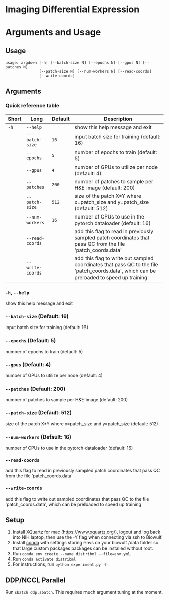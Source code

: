 # Imaging Differential Expression
# Arguments and Usage
## Usage
```
usage: argdown [-h] [--batch-size N] [--epochs N] [--gpus N] [--patches N]
               [--patch-size N] [--num-workers N] [--read-coords]
               [--write-coords]
```
## Arguments
### Quick reference table
|Short|Long            |Default|Description                                                                                                                             |
|-----|----------------|-------|----------------------------------------------------------------------------------------------------------------------------------------|
|`-h` |`--help`        |       |show this help message and exit                                                                                                         |
|     |`--batch-size`  |`16`   |input batch size for training (default: 16)                                                                                             |
|     |`--epochs`      |`5`    |number of epochs to train (default: 5)                                                                                                  |
|     |`--gpus`        |`4`    |number of GPUs to utilize per node (default: 4)                                                                                         |
|     |`--patches`     |`200`  |number of patches to sample per H&E image (default: 200)                                                                                |
|     |`--patch-size`  |`512`  |size of the patch X*Y where x=patch_size and y=patch_size (default: 512)                                                                |
|     |`--num-workers` |`16`   |number of CPUs to use in the pytorch dataloader (default: 16)                                                                           |
|     |`--read-coords` |       |add this flag to read in previously sampled patch coordinates that pass QC from the file 'patch_coords.data'                            |
|     |`--write-coords`|       |add this flag to write out sampled coordinates that pass QC to the file 'patch_coords.data', which can be preloaded to speed up training|

### `-h`, `--help`
show this help message and exit

### `--batch-size` (Default: 16)
input batch size for training (default: 16)

### `--epochs` (Default: 5)
number of epochs to train (default: 5)

### `--gpus` (Default: 4)
number of GPUs to utilize per node (default: 4)

### `--patches` (Default: 200)
number of patches to sample per H&E image (default: 200)

### `--patch-size` (Default: 512)
size of the patch X*Y where x=patch_size and y=patch_size (default: 512)

### `--num-workers` (Default: 16)
number of CPUs to use in the pytorch dataloader (default: 16)

### `--read-coords`
add this flag to read in previously sampled patch coordinates that pass QC
from the file 'patch_coords.data'

### `--write-coords`
add this flag to write out sampled coordinates that pass QC to the file
'patch_coords.data', which can be preloaded to speed up training

## Setup
1. Install XQuartz for mac (https://www.xquartz.org/), logout and log back into NIH laptop, then use the -Y flag when connecting via ssh to Biowulf. 
2. Install [conda](https://hpc.nih.gov/apps/python.html#envs) with settings storing envs on your biowulf /data folder so that large custom packages packages can be installed without root. 
3. Run `conda env create --name distribml --file=env.yml`.
4. Run `conda activate distribml`
5. For instructions, run `python experiment.py -h`

## DDP/NCCL Parallel 
Run `sbatch ddp.sbatch`. This requires much argument tuning at the moment.
